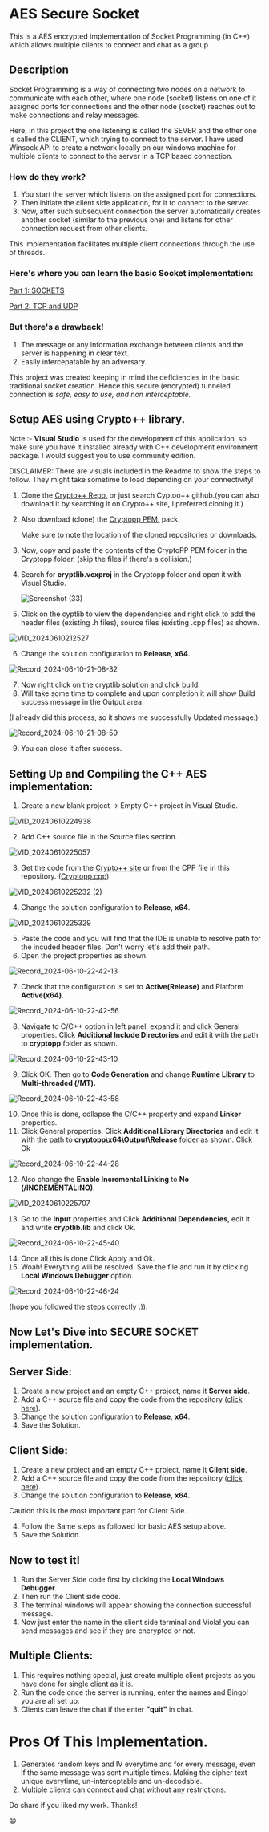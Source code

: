 # AES Secure Socket
 
This is a AES encrypted implementation of Socket Programming (in C++) which allows multiple clients to connect and chat as a group

## Description
Socket Programming is a way of connecting two nodes on a network to communicate with each other, where one node (socket) listens on one of it assigned ports for connections and the other node (socket) reaches out to make connections and relay messages.

Here, in this project the one listening is called the SEVER and the other one is called the CLIENT, which trying to connect to the server. I have used Winsock API to create a network locally on our windows machine for multiple clients to connect to the server in a TCP based connection.

### How do they work?
  1. You start the server which listens on the assigned port for connections.
  2. Then initiate the client side application, for it to connect to the server.
  3. Now, after such subsequent connection the server automatically creates another socket (similar to the previous one) and listens for other connection request from other clients.
     
This implementation facilitates multiple client connections through the use of threads.

### Here's where you can learn the basic Socket implementation:
[Part 1: SOCKETS](https://www.youtube.com/watch?v=gntyAFoZp-E&t=1992s&pp=ygUZc29ja2V0IHByb2dyYW1taW5nIGluIGMrKw%3D%3D)

[Part 2: TCP and UDP](https://www.youtube.com/watch?v=sXW_sNGvqcU)

### But there's a drawback! 
  1. The message or any information exchange between clients and the server is happening in clear text.
  2. Easily intercepatable by an adversary.
  
This project was created keeping in mind the deficiencies in the basic traditional socket creation. Hence this secure (encrypted) tunneled connection is _safe, easy to use, and non interceptable._


## Setup AES using Crypto++ library.

Note :- **Visual Studio** is used for the development of this application, so make sure you have it installed already with C++ development environment package. I would suggest you to use community edition.

DISCLAIMER: There are visuals included in the Readme to show the steps to follow. They might take sometime to load depending on your connectivity!

1. Clone the [Crypto++ Repo.](https://github.com/weidai11/cryptopp) or just search Cyptoo++ github.(you can also download it by searching it on Crypto++ site, I preferred cloning it.)
2. Also download (clone) the [Cryptopp PEM.](https://github.com/noloader/cryptopp-pem) pack.

   Make sure to note the location of the cloned repositories or downloads.

3. Now, copy and paste the contents of the CryptoPP PEM folder in the Cryptopp folder. (skip the files if there's a collision.)
4. Search for **cryptlib.vcxproj** in the Cryptopp folder and open it with Visual Studio.
   
   ![Screenshot (33)](https://github.com/Arination/AES-Secure-Socket/assets/87356283/e4136fae-7092-4a2b-a0e4-3bf70ed75e60)
   
5. Click on the cyptlib to view the dependencies and right click to add the header files (existing .h files), source files (existing .cpp files) as shown.
   
![VID_20240610212527](https://github.com/Arination/AES-Secure-Socket/assets/87356283/4efde533-66b9-4769-8d76-82722c06ffb2)

6. Change the solution configuration to **Release**, **x64**.

![Record_2024-06-10-21-08-32](https://github.com/Arination/AES-Secure-Socket/assets/87356283/80d31cc1-ea47-41a6-a067-1e341f4d9474)
  
7. Now right click on the cryptlib solution and click build.
8. Will take some time to complete and upon completion it will show Build success message in the Output area.

(I already did this process, so it shows me successfully Updated message.)

![Record_2024-06-10-21-08-59](https://github.com/Arination/AES-Secure-Socket/assets/87356283/3bc791ab-2663-4757-81ac-1618e1f39983)

9. You can close it after success.
   
## Setting Up and Compiling the C++ AES implementation:
1. Create a new blank project -> Empty C++ project in Visual Studio.

![VID_20240610224938](https://github.com/Arination/AES-Secure-Socket/assets/87356283/630dcbd2-935a-47af-af8f-4960c77b8d3f)

2. Add C++ source file in the Source files section.

![VID_20240610225057](https://github.com/Arination/AES-Secure-Socket/assets/87356283/d814febd-746d-4c3a-8778-fe5d216a4164)

3. Get the code from the [Crypto++ site](https://www.cryptopp.com/wiki/Advanced_Encryption_Standard) or from the CPP file in this repository. ([Cryptopp.cpp](https://github.com/Arination/AES-Secure-Socket/blob/main/Cryptopp.cpp)).

![VID_20240610225232 (2)](https://github.com/Arination/AES-Secure-Socket/assets/87356283/ec82302b-8b72-41c0-99e5-1a2ca9db8c6c)

4. Change the solution configuration to **Release**, **x64**.

![VID_20240610225329](https://github.com/Arination/AES-Secure-Socket/assets/87356283/826de128-50dc-4919-990c-ecea7ac88ae7)

5. Paste the code and you will find that the IDE is unable to resolve path for the incuded header files. Don't worry let's add their path.
6. Open the project properties as shown.

![Record_2024-06-10-22-42-13](https://github.com/Arination/AES-Secure-Socket/assets/87356283/53badf9c-95c8-4339-8615-e1a31700dd12)

7. Check that the configuration is set to **Active(Release)** and Platform **Active(x64)**.

![Record_2024-06-10-22-42-56](https://github.com/Arination/AES-Secure-Socket/assets/87356283/94811290-1d1c-412e-b1f7-da35d784bc5d)

8. Navigate to C/C++ option in left panel, expand it and click General properties. Click **Additional Include Directories** and edit it with the path to **cryptopp** folder as shown.

![Record_2024-06-10-22-43-10](https://github.com/Arination/AES-Secure-Socket/assets/87356283/936e75f6-cb1e-486d-ac7f-5a02fba0be0a)

9. Click OK. Then go to **Code Generation** and change **Runtime Library** to **Multi-threaded (/MT).**

![Record_2024-06-10-22-43-58](https://github.com/Arination/AES-Secure-Socket/assets/87356283/526598b9-761c-47d8-85c1-6d953979cc35)

10. Once this is done, collapse the C/C++ property and expand **Linker** properties.
11. Click General properties. Click **Additional Library Directories** and edit it with the path to **cryptopp\x64\Output\Release** folder as shown. Click Ok

![Record_2024-06-10-22-44-28](https://github.com/Arination/AES-Secure-Socket/assets/87356283/aedaef3c-952e-4f14-b43f-19a4ac2c995c)

12. Also change the **Enable Incremental Linking** to **No (/INCREMENTAL:NO)**.

![VID_20240610225707](https://github.com/Arination/AES-Secure-Socket/assets/87356283/73901d51-88fb-4f41-863c-9de567aeba27)

13. Go to the **Input** properties and Click **Additional Dependencies**, edit it and write **cryptlib.lib** and click Ok.

![Record_2024-06-10-22-45-40](https://github.com/Arination/AES-Secure-Socket/assets/87356283/cac1fb78-1568-4cb8-a1c6-59396f8a4cd2)

14. Once all this is done Click Apply and Ok.
15. Woah! Everything will be resolved. Save the file and run it by clicking **Local Windows Debugger** option.

![Record_2024-06-10-22-46-24](https://github.com/Arination/AES-Secure-Socket/assets/87356283/c20cd4ee-9aac-4358-a51e-6461f7363f79)

 (hope you followed the steps correctly :)).


## Now Let's Dive into SECURE SOCKET implementation.

## Server Side:
1. Create a new project and an empty C++ project, name it **Server side**.
2. Add a C++ source file and copy the code from the repository ([click here](https://github.com/Arination/AES-Secure-Socket/blob/main/server_Source.cpp)).
3. Change the solution configuration to **Release**, **x64**.
4. Save the Solution.

## Client Side:
1. Create a new project and an empty C++ project, name it **Client side**.
2. Add a C++ source file and copy the code from the repository ([click here](https://github.com/Arination/AES-Secure-Socket/blob/main/client_Source.cpp)).
3. Change the solution configuration to **Release**, **x64**.
 
Caution this is the most important part for Client Side.

4. Follow the Same steps as followed for basic AES setup above.
5. Save the Solution.

## Now to test it!
1. Run the Server Side code first by clicking the **Local Windows Debugger**.
2. Then run the Client side code.
3. The terminal windows will appear showing the connection successful message.
4. Now just enter the name in the client side terminal and Viola! you can send messages and see if they are encrypted or not.

## Multiple Clients:
1. This requires nothing special, just create multiple client projects as you have done for single client as it is.
2. Run the code once the server is running, enter the names and Bingo! you are all set up.
3. Clients can leave the chat if the enter **"quit"** in chat.

# Pros Of This Implementation.
1. Generates random keys and IV everytime and for every message, even if the same message was sent multiple times. Making the cipher text unique everytime, un-interceptable and un-decodable.
2. Multiple clients can connect and chat without any restrictions.
   
Do share if you liked my work. Thanks!

:smile:
